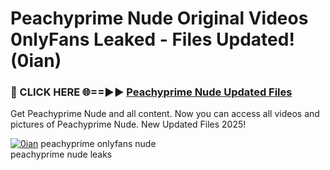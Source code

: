 # Peachyprime Nude Original Videos 0nlyFans Leaked - Files Updated! (0ian)

<h3>🔴 CLICK HERE 🌐==►► <a href="https://tinyurl.com/yrmya6cz" rel="nofollow">Peachyprime Nude Updated Files</a></h3>

Get Peachyprime Nude and all content. Now you can access all videos and pictures of Peachyprime Nude. New Updated Files 2025!

[![0ian](https://i.imgur.com/FMdXYCs.gif)](https://tinyurl.com/yrmya6cz)
peachyprime onlyfans nude<br>
peachyprime nude leaks